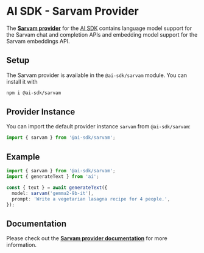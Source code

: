 # AI SDK - Sarvam Provider

The **[Sarvam provider](https://ai-sdk.dev/providers/ai-sdk-providers/sarvam)** for the [AI SDK](https://ai-sdk.dev/docs)
contains language model support for the Sarvam chat and completion APIs and embedding model support for the Sarvam embeddings API.

## Setup

The Sarvam provider is available in the `@ai-sdk/sarvam` module. You can install it with

```bash
npm i @ai-sdk/sarvam
```

## Provider Instance

You can import the default provider instance `sarvam` from `@ai-sdk/sarvam`:

```ts
import { sarvam } from '@ai-sdk/sarvam';
```

## Example

```ts
import { sarvam } from '@ai-sdk/sarvam';
import { generateText } from 'ai';

const { text } = await generateText({
  model: sarvam('gemma2-9b-it'),
  prompt: 'Write a vegetarian lasagna recipe for 4 people.',
});
```

## Documentation

Please check out the **[Sarvam provider documentation](https://ai-sdk.dev/providers/ai-sdk-providers/sarvam)** for more information.
